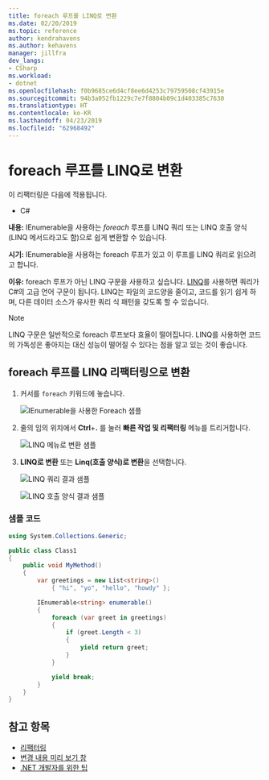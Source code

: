 ```yaml
---
title: foreach 루프를 LINQ로 변환
ms.date: 02/20/2019
ms.topic: reference
author: kendrahavens
ms.author: kehavens
manager: jillfra
dev_langs:
- CSharp
ms.workload:
- dotnet
ms.openlocfilehash: f0b9685ce6d4cf8ee6d4253c79759508cf43915e
ms.sourcegitcommit: 94b3a052fb1229c7e7f8804b09c1d403385c7630
ms.translationtype: HT
ms.contentlocale: ko-KR
ms.lasthandoff: 04/23/2019
ms.locfileid: "62968492"
---
```

# <a name="convert-a-foreach-loop-to-linq"></a>foreach 루프를 LINQ로 변환

이 리팩터링은 다음에 적용됩니다.

- C#

**내용:** IEnumerable을 사용하는 *foreach* 루프를 LINQ 쿼리 또는 LINQ 호출 양식(LINQ 메서드라고도 함)으로 쉽게 변환할 수 있습니다.

**시기:** IEnumerable을 사용하는 foreach 루프가 있고 이 루프를 LINQ 쿼리로 읽으려고 합니다.

**이유:** foreach 루프가 아닌 LINQ 구문을 사용하고 싶습니다. [LINQ](/dotnet/csharp/programming-guide/concepts/linq/introduction-to-linq)를 사용하면 쿼리가 C#의 고급 언어 구문이 됩니다. LINQ는 파일의 코드양을 줄이고, 코드를 읽기 쉽게 하며, 다른 데이터 소스가 유사한 쿼리 식 패턴을 갖도록 할 수 있습니다.

> [!NOTE]
> LINQ 구문은 일반적으로 foreach 루프보다 효율이 떨어집니다. LINQ를 사용하면 코드의 가독성은 좋아지는 대신 성능이 떨어질 수 있다는 점을 알고 있는 것이 좋습니다.

## <a name="convert-a-foreach-loop-to-linq-refactoring"></a>foreach 루프를 LINQ 리팩터링으로 변환

1. 커서를 `foreach` 키워드에 놓습니다.

    ![IEnumerable을 사용한 Foreach 샘플](media/convert-foreach-to-LINQ.png)

2. 줄의 임의 위치에서 **Ctrl**+**.** 를 눌러 **빠른 작업 및 리팩터링** 메뉴를 트리거합니다.

   ![LINQ 메뉴로 변환 샘플](media/convert-foreach-to-LINQ-codefix.png)

3. **LINQ로 변환** 또는 **Linq(호출 양식)로 변환**을 선택합니다.

   ![LINQ 쿼리 결과 샘플](media/convert-foreach-to-LINQ-result.png)
   
   ![LINQ 호출 양식 결과 샘플](media/convert-foreach-to-LINQ-callform-result.png)
   
### <a name="sample-code"></a>샘플 코드

```csharp
using System.Collections.Generic;

public class Class1
{
    public void MyMethod()
    {
        var greetings = new List<string>()
            { "hi", "yo", "hello", "howdy" };

        IEnumerable<string> enumerable()
        {
            foreach (var greet in greetings)
            {
                if (greet.Length < 3)
                {
                    yield return greet;
                }
            }

            yield break;
        }
    }
}
```

## <a name="see-also"></a>참고 항목

- [리팩터링](../refactoring-in-visual-studio.md)
- [변경 내용 미리 보기 창](../../ide/preview-changes.md)
- [.NET 개발자를 위한 팁](../../ide/visual-studio-2017-for-dotnet-developers.md)
